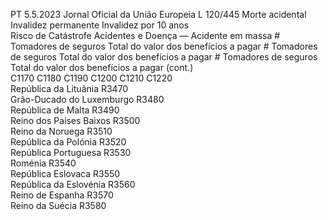 PT  5.5.2023 Jornal Oficial da União Europeia L 120/445
 Morte acidental  Invalidez permanente  Invalidez por 10 anos  
Risco de Catástrofe Acidentes e Doença — Acidente em 
massa  # Tomadores de 
seguros  Total do valor 
dos benefícios a 
pagar  # Tomadores de 
seguros  Total do valor 
dos benefícios a 
pagar  # Tomadores de 
seguros  Total do valor 
dos benefícios a 
pagar  (cont.)  
C1170  C1180  C1190  C1200  C1210  C1220  
República da Lituânia  R3470  
Grão-Ducado do Luxemburgo  R3480  
República de Malta  R3490  
Reino dos Países Baixos  R3500  
Reino da Noruega  R3510  
República da Polónia  R3520  
República Portuguesa  R3530  
Roménia  R3540  
República Eslovaca  R3550  
República da Eslovénia  R3560  
Reino de Espanha  R3570  
Reino da Suécia  R3580